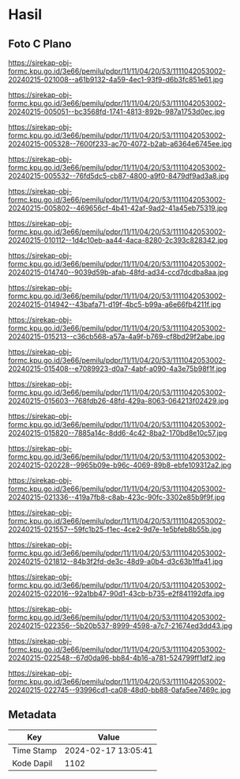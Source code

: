# Hasil

## Foto C Plano

https://sirekap-obj-formc.kpu.go.id/3e66/pemilu/pdpr/11/11/04/20/53/1111042053002-20240215-021008--a61b9132-4a59-4ec1-93f9-d6b3fc851e61.jpg

https://sirekap-obj-formc.kpu.go.id/3e66/pemilu/pdpr/11/11/04/20/53/1111042053002-20240215-005051--bc3568fd-1741-4813-892b-987a1753d0ec.jpg

https://sirekap-obj-formc.kpu.go.id/3e66/pemilu/pdpr/11/11/04/20/53/1111042053002-20240215-005328--7600f233-ac70-4072-b2ab-a6364e6745ee.jpg

https://sirekap-obj-formc.kpu.go.id/3e66/pemilu/pdpr/11/11/04/20/53/1111042053002-20240215-005532--76fd5dc5-cb87-4800-a9f0-8479df9ad3a8.jpg

https://sirekap-obj-formc.kpu.go.id/3e66/pemilu/pdpr/11/11/04/20/53/1111042053002-20240215-005802--469656cf-4b41-42af-9ad2-41a45eb75319.jpg

https://sirekap-obj-formc.kpu.go.id/3e66/pemilu/pdpr/11/11/04/20/53/1111042053002-20240215-010112--1d4c10eb-aa44-4aca-8280-2c393c828342.jpg

https://sirekap-obj-formc.kpu.go.id/3e66/pemilu/pdpr/11/11/04/20/53/1111042053002-20240215-014740--9039d59b-afab-48fd-ad34-ccd7dcdba8aa.jpg

https://sirekap-obj-formc.kpu.go.id/3e66/pemilu/pdpr/11/11/04/20/53/1111042053002-20240215-014942--43bafa71-d19f-4bc5-b99a-a6e66fb4211f.jpg

https://sirekap-obj-formc.kpu.go.id/3e66/pemilu/pdpr/11/11/04/20/53/1111042053002-20240215-015213--c36cb568-a57a-4a9f-b769-cf8bd29f2abe.jpg

https://sirekap-obj-formc.kpu.go.id/3e66/pemilu/pdpr/11/11/04/20/53/1111042053002-20240215-015408--e7089923-d0a7-4abf-a090-4a3e75b98f1f.jpg

https://sirekap-obj-formc.kpu.go.id/3e66/pemilu/pdpr/11/11/04/20/53/1111042053002-20240215-015603--768fdb26-48fd-429a-8063-064213f02429.jpg

https://sirekap-obj-formc.kpu.go.id/3e66/pemilu/pdpr/11/11/04/20/53/1111042053002-20240215-015820--7885a14c-8dd6-4c42-8ba2-170bd8e10c57.jpg

https://sirekap-obj-formc.kpu.go.id/3e66/pemilu/pdpr/11/11/04/20/53/1111042053002-20240215-020228--9965b09e-b96c-4069-89b8-ebfe109312a2.jpg

https://sirekap-obj-formc.kpu.go.id/3e66/pemilu/pdpr/11/11/04/20/53/1111042053002-20240215-021336--419a7fb8-c8ab-423c-90fc-3302e85b9f9f.jpg

https://sirekap-obj-formc.kpu.go.id/3e66/pemilu/pdpr/11/11/04/20/53/1111042053002-20240215-021557--59fc1b25-f1ec-4ce2-9d7e-1e5bfeb8b55b.jpg

https://sirekap-obj-formc.kpu.go.id/3e66/pemilu/pdpr/11/11/04/20/53/1111042053002-20240215-021812--84b3f2fd-de3c-48d9-a0b4-d3c63b1ffa41.jpg

https://sirekap-obj-formc.kpu.go.id/3e66/pemilu/pdpr/11/11/04/20/53/1111042053002-20240215-022016--92a1bb47-90d1-43cb-b735-e2f841192dfa.jpg

https://sirekap-obj-formc.kpu.go.id/3e66/pemilu/pdpr/11/11/04/20/53/1111042053002-20240215-022356--5b20b537-8999-4598-a7c7-21674ed3dd43.jpg

https://sirekap-obj-formc.kpu.go.id/3e66/pemilu/pdpr/11/11/04/20/53/1111042053002-20240215-022548--67d0da96-bb84-4b16-a781-524799ff1df2.jpg

https://sirekap-obj-formc.kpu.go.id/3e66/pemilu/pdpr/11/11/04/20/53/1111042053002-20240215-022745--93996cd1-ca08-48d0-bb88-0afa5ee7469c.jpg


## Metadata

| Key        | Value               |
| ---------- | ------------------- |
| Time Stamp | 2024-02-17 13:05:41 |
| Kode Dapil | 1102                |



